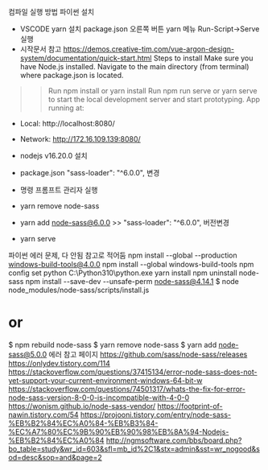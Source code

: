 컴파일 실행 방법
파이썬 설치
- VSCODE yarn 설치 package.json 오른쪽 버튼 yarn 메뉴 Run-Script->Serve 실행
- 시작문서 참고 https://demos.creative-tim.com/vue-argon-design-system/documentation/quick-start.html
Steps to install
Make sure you have Node.js installed.
Navigate to the main directory (from terminal) where package.json is located.
>> Run npm install or yarn install
>> Run npm run serve or yarn serve to start the local development server and start prototyping.
  App running at:
  - Local:   http://localhost:8080/
  - Network: http://172.16.109.139:8080/

- nodejs v16.20.0 설치
- package.json "sass-loader": "^6.0.0", 변경
- 명령 프롬프트 관리자 실행

- yarn remove node-sass
- yarn add node-sass@6.0.0  >> "sass-loader": "^6.0.0", 버전변경
- yarn serve


파이썬 에러 문제, 다 안됨 참고로 적어둠
npm install --global --production windows-build-tools@4.0.0 
npm install --global windows-build-tools
npm config set python C:\Python310\python.exe
yarn install 
npm uninstall node-sass
npm install --save-dev  --unsafe-perm node-sass@4.14.1
$ node node_modules/node-sass/scripts/install.js
# or
$ npm rebuild node-sass
$ yarn remove node-sass
$ yarn add node-sass@5.0.0
에러 참고 페이지
https://github.com/sass/node-sass/releases
https://onlydev.tistory.com/114
https://stackoverflow.com/questions/37415134/error-node-sass-does-not-yet-support-your-current-environment-windows-64-bit-w
https://stackoverflow.com/questions/74501317/whats-the-fix-for-error-node-sass-version-8-0-0-is-incompatible-with-4-0-0
https://wonism.github.io/node-sass-vendor/
https://footprint-of-nawin.tistory.com/54
https://projooni.tistory.com/entry/node-sass-%EB%B2%84%EC%A0%84-%EB%B3%84-%EC%A7%80%EC%9B%90%EB%90%98%EB%8A%94-Nodejs-%EB%B2%84%EC%A0%84
http://ngmsoftware.com/bbs/board.php?bo_table=study&wr_id=603&sfl=mb_id%2C1&stx=admin&sst=wr_nogood&sod=desc&sop=and&page=2